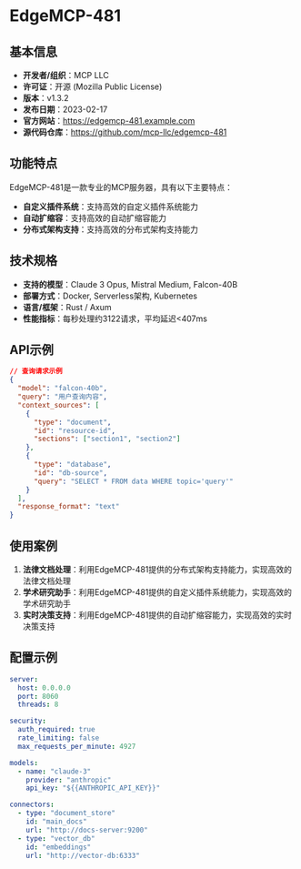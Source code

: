 # EdgeMCP-481

## 基本信息

- **开发者/组织**：MCP LLC
- **许可证**：开源 (Mozilla Public License)
- **版本**：v1.3.2
- **发布日期**：2023-02-17
- **官方网站**：https://edgemcp-481.example.com
- **源代码仓库**：https://github.com/mcp-llc/edgemcp-481

## 功能特点

EdgeMCP-481是一款专业的MCP服务器，具有以下主要特点：

- **自定义插件系统**：支持高效的自定义插件系统能力
- **自动扩缩容**：支持高效的自动扩缩容能力
- **分布式架构支持**：支持高效的分布式架构支持能力


## 技术规格

- **支持的模型**：Claude 3 Opus, Mistral Medium, Falcon-40B
- **部署方式**：Docker, Serverless架构, Kubernetes
- **语言/框架**：Rust / Axum
- **性能指标**：每秒处理约3122请求，平均延迟<407ms

## API示例

```json
// 查询请求示例
{
  "model": "falcon-40b",
  "query": "用户查询内容",
  "context_sources": [
    {
      "type": "document",
      "id": "resource-id",
      "sections": ["section1", "section2"]
    },
    {
      "type": "database",
      "id": "db-source",
      "query": "SELECT * FROM data WHERE topic='query'"
    }
  ],
  "response_format": "text"
}
```

## 使用案例

1. **法律文档处理**：利用EdgeMCP-481提供的分布式架构支持能力，实现高效的法律文档处理
2. **学术研究助手**：利用EdgeMCP-481提供的自定义插件系统能力，实现高效的学术研究助手
3. **实时决策支持**：利用EdgeMCP-481提供的自动扩缩容能力，实现高效的实时决策支持


## 配置示例

```yaml
server:
  host: 0.0.0.0
  port: 8060
  threads: 8

security:
  auth_required: true
  rate_limiting: false
  max_requests_per_minute: 4927

models:
  - name: "claude-3"
    provider: "anthropic"
    api_key: "${{ANTHROPIC_API_KEY}}"

connectors:
  - type: "document_store"
    id: "main_docs"
    url: "http://docs-server:9200"
  - type: "vector_db"
    id: "embeddings"
    url: "http://vector-db:6333"
```